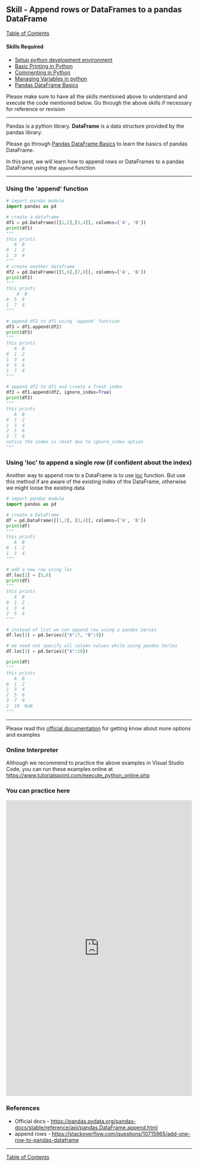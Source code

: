 ## Skill - Append rows or DataFrames to a pandas DataFrame
[Table of Contents](https://nagasudhir.blogspot.com/2020/04/taming-python-table-of-contents.html)

#### Skills Required
* [Setup python development environment](https://nagasudhir.blogspot.com/2020/04/setup-python-development-environment_14.html)
* [Basic Printing in Python](https://nagasudhir.blogspot.com/2020/04/basic-printing-in-python.html)
* [Commenting in Python](https://nagasudhir.blogspot.com/2020/04/comments-in-python.html)
* [Managing Variables in python](https://nagasudhir.blogspot.com/2020/04/managing-variables-in-python.html)
* [Pandas DataFrame Basics](https://nagasudhir.blogspot.com/2020/05/pandas-dataframe-basics.html)

Please make sure to have all the skills mentioned above to understand and execute the code mentioned below. Go through the above skills if necessary for reference or revision

<hr/>

Pandas is a python library.
**DataFrame** is a data structure provided by the pandas library.

Please go through [Pandas DataFrame Basics](https://nagasudhir.blogspot.com/2020/05/pandas-dataframe-basics.html) to learn the basics of pandas DataFrame.


In this post, we will learn how to append rows or DataFrames to a pandas DataFrame using the `append` function


<hr/>

### Using the 'append' function
```python
# import pandas module
import pandas as pd

# create a dataframe
df1 = pd.DataFrame([[1,2],[3,4]], columns=['A', 'B'])
print(df1)
"""
this prints
   A  B
0  1  2
1  3  4
"""
# create another dataframe
df2 = pd.DataFrame([[5,6],[7,8]], columns=['A', 'B'])
print(df2)
"""
this prints
    A  B
0  5  6
1  7  8
"""

# append df2 to df1 using 'append' function
df3 = df1.append(df2)
print(df3)
"""
this prints
   A  B
0  1  2
1  3  4
0  5  6
1  7  8
"""

# append df2 to df1 and create a fresh index
df3 = df1.append(df2, ignore_index=True)
print(df3)
"""
this prints
   A  B
0  1  2
1  3  4
2  5  6
3  7  8
notice the index is reset due to ignore_index option
"""
```

### Using 'loc' to append a single row (if confident about the index)
Another way to append row to a DataFrame is to use [loc](https://nagasudhir.blogspot.com/2020/05/using-loc-function-of-dataframe.html) function. 
But use this method if are aware of the existing index of the DataFrame, otherwise we might loose the existing data
```python
# import pandas module
import pandas as pd

# create a DataFrame
df = pd.DataFrame([[1,2], [3,4]], columns=['A', 'B'])
print(df)
"""
this prints
   A  B
0  1  2
1  3  4
"""

# add a new row using loc
df.loc[2] = [5,6]
print(df)
"""
this prints
   A  B
0  1  2
1  3  4
2  5  6
"""

# instead of list we can append row using a pandas Series
df.loc[3] = pd.Series({"A":7, "B":9})

# we need not specify all column values while using pandas Series
df.loc[3] = pd.Series({"A":10})

print(df)
"""
this prints
   A  B
0  1  2
1  3  4
2  5  6
3  7  9
2  10  NaN
"""
```

<hr/>

Please read this [official documentation](https://pandas.pydata.org/pandas-docs/stable/reference/api/pandas.DataFrame.append.html) for getting know about more options and examples

### Online Interpreter
Although we recommend to practice the above examples in Visual Studio Code, you can run these examples online at https://www.tutorialspoint.com/execute_python_online.php

### You can practice here
<iframe height="800px" width="100%" src="https://repl.it/repls/ShabbyBetterSpreadsheets?lite=true" scrolling="no" frameborder="no" allowtransparency="true" allowfullscreen="true" sandbox="allow-forms allow-pointer-lock allow-popups allow-same-origin allow-scripts allow-modals"></iframe>

### References
* Official docs - https://pandas.pydata.org/pandas-docs/stable/reference/api/pandas.DataFrame.append.html
* append rows - https://stackoverflow.com/questions/10715965/add-one-row-to-pandas-dataframe

<hr/>

[Table of Contents](https://nagasudhir.blogspot.com/2020/04/taming-python-table-of-contents.html)

<!--stackedit_data:
eyJwcm9wZXJ0aWVzIjoidGl0bGU6IEFwcGVuZCByb3dzIG9yIE
RhdGFGcmFtZXMgdG8gYSBwYW5kYXMgRGF0YUZyYW1lXG5hdXRo
b3I6IE5hZ2FzdWRoaXIgUHVsbGFcbmRhdGU6ICcyMDIwLTA2LT
A3J1xudGFnczogJ2xlYXJuaW5nLCBweXRob24sIHRhbWluZ19w
eXRob25fc2tpbGwnXG5jYXRlZ29yaWVzOiB0YW1pbmdfcHl0aG
9uX3NraWxsXG4iLCJoaXN0b3J5IjpbLTE5NzMyMTcyMTMsMTkz
OTMzMzg2LC0xMzg3MjU4MTY4LC0xMDIyMzYxOV19
-->